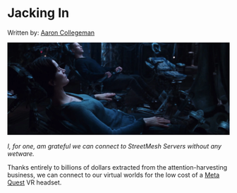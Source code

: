 # Jacking In

Written by: [Aaron Collegeman](https://github.com/collegeman)

![Connected to the Matrix](/Assets/Trinity_Neo_Jacked_in.webp)

*I, for one, am grateful we can connect to StreetMesh Servers without any wetware.*

Thanks entirely to billions of dollars extracted from the attention-harvesting business, we can connect to our virtual worlds for the low cost of a [Meta Quest](https://www.meta.com/quest/) VR headset.
